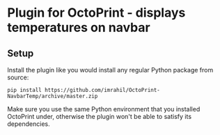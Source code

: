 # Plugin for OctoPrint - displays temperatures on navbar

## Setup

Install the plugin like you would install any regular Python package from source:

    pip install https://github.com/imrahil/OctoPrint-NavbarTemp/archive/master.zip
    
Make sure you use the same Python environment that you installed OctoPrint under, otherwise the plugin
won't be able to satisfy its dependencies.

